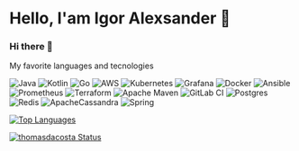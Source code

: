 # Hello, I'am Igor Alexsander 👻
### Hi there 👋

<div data-iframe-width="150" data-iframe-height="270" data-share-badge-id="724cf8ac-a6e6-439f-997d-05af1f647013" data-share-badge-host="https://www.credly.com"></div><script type="text/javascript" async src="//cdn.credly.com/assets/utilities/embed.js"></script>

My favorite languages and tecnologies

![Java](https://img.shields.io/badge/java-%23ED8B00.svg?style=for-the-badge&logo=java&logoColor=white)
![Kotlin](https://img.shields.io/badge/kotlin-%237F52FF.svg?style=for-the-badge&logo=kotlin&logoColor=white)
![Go](https://img.shields.io/badge/go-%2300ADD8.svg?style=for-the-badge&logo=go&logoColor=white)
![AWS](https://img.shields.io/badge/AWS-%23FF9900.svg?style=for-the-badge&logo=amazon-aws&logoColor=white)
![Kubernetes](https://img.shields.io/badge/kubernetes-%23326ce5.svg?style=for-the-badge&logo=kubernetes&logoColor=white)
![Grafana](https://img.shields.io/badge/grafana-%23F46800.svg?style=for-the-badge&logo=grafana&logoColor=white)
![Docker](https://img.shields.io/badge/docker-%230db7ed.svg?style=for-the-badge&logo=docker&logoColor=white)
![Ansible](https://img.shields.io/badge/ansible-%231A1918.svg?style=for-the-badge&logo=ansible&logoColor=white)
![Prometheus](https://img.shields.io/badge/Prometheus-E6522C?style=for-the-badge&logo=Prometheus&logoColor=white)
![Terraform](https://img.shields.io/badge/terraform-%235835CC.svg?style=for-the-badge&logo=terraform&logoColor=white)
![Apache Maven](https://img.shields.io/badge/Apache%20Maven-C71A36?style=for-the-badge&logo=Apache%20Maven&logoColor=white)
![GitLab CI](https://img.shields.io/badge/gitlab%20ci-%23181717.svg?style=for-the-badge&logo=gitlab&logoColor=white)
![Postgres](https://img.shields.io/badge/postgres-%23316192.svg?style=for-the-badge&logo=postgresql&logoColor=white)
![Redis](https://img.shields.io/badge/redis-%23DD0031.svg?style=for-the-badge&logo=redis&logoColor=white)
![ApacheCassandra](https://img.shields.io/badge/cassandra-%231287B1.svg?style=for-the-badge&logo=apache-cassandra&logoColor=white)
![Spring](https://img.shields.io/badge/spring-%236DB33F.svg?style=for-the-badge&logo=spring&logoColor=white)

[![Top Languages](https://github-readme-stats.vercel.app/api/top-langs/?username=igorralexsander&layout=compact)](https://github.com/igorralexsander?tab=repositories)

[![thomasdacosta Status](https://github-readme-stats.vercel.app/api?username=igorralexsander&show_icons=true)](https://github.com/igorralexsander?tab=repositories)
